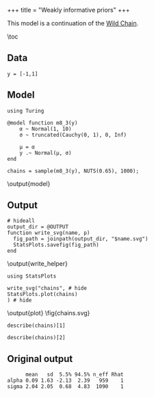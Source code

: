 +++
title = "Weakly informative priors"
+++

This model is a continuation of the [Wild Chain](/models/wild-chain).

\toc

## Data

```julia:data
y = [-1,1]
```

## Model

```julia:model
using Turing

@model function m8_3(y)
    α ~ Normal(1, 10)
    σ ~ truncated(Cauchy(0, 1), 0, Inf)

    μ = α
    y .~ Normal(μ, σ)
end

chains = sample(m8_3(y), NUTS(0.65), 1000);
```
\output{model}

## Output

```julia:write_helper
# hideall
output_dir = @OUTPUT 
function write_svg(name, p) 
  fig_path = joinpath(output_dir, "$name.svg")
  StatsPlots.savefig(fig_path)
end
```
\output{write_helper}

```julia:plot
using StatsPlots

write_svg("chains", # hide
StatsPlots.plot(chains)
) # hide
```
\output{plot}
\fig{chains.svg}

```!
describe(chains)[1] 
```

```!
describe(chains)[2]
```

## Original output

```
      mean   sd  5.5% 94.5% n_eff Rhat
alpha 0.09 1.63 -2.13  2.39   959    1
sigma 2.04 2.05  0.68  4.83  1090    1
```
